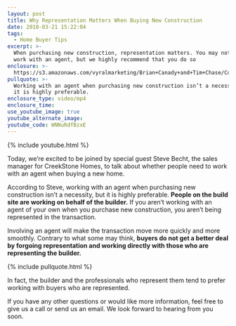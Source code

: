 ```yaml
---
layout: post
title: Why Representation Matters When Buying New Construction
date: 2018-03-21 15:22:04
tags:
  - Home Buyer Tips
excerpt: >-
  When purchasing new construction, representation matters. You may not need to
  work with an agent, but we highly recommend that you do so
enclosure: >-
  https://s3.amazonaws.com/vyralmarketing/Brian+Canady+and+Tim+Chase/Colorado+Springs+Real+Estate+Do+You+Need+An+Agent+In+Order+To+Buy.mp4
pullquote: >-
  Working with an agent when purchasing new construction isn’t a necessity, but
  it is highly preferable.
enclosure_type: video/mp4
enclosure_time:
use_youtube_image: true
youtube_alternate_image:
youtube_code: WNNuRdfBzxE
---
```


{% include youtube.html %}

Today, we’re excited to be joined by special guest Steve Becht, the sales manager for CreekStone Homes, to talk about whether people need to work with an agent when buying a new home.&nbsp;

According to Steve, working with an agent when purchasing new construction isn’t a necessity, but it is highly preferable. **People on the build site are working on behalf of the builder.** If you aren’t working with an agent of your own when you purchase new construction, you aren’t being represented in the transaction.&nbsp;

Involving an agent will make the transaction move more quickly and more smoothly. Contrary to what some may think, **buyers do not get a better deal by forgoing representation and working directly with those who are representing the builder.&nbsp;**

{% include pullquote.html %}

In fact, the builder and the professionals who represent them tend to prefer working with buyers who are represented.&nbsp;

If you have any other questions or would like more information, feel free to give us a call or send us an email. We look forward to hearing from you soon.